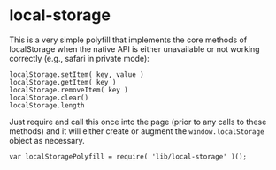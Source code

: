 local-storage
=============

This is a very simple polyfill that implements the core methods of localStorage when the native API is either unavailable or not working correctly (e.g., safari in private mode):

```
localStorage.setItem( key, value )
localStorage.getItem( key )
localStorage.removeItem( key )
localStorage.clear()
localStorage.length
```

Just require and call this once into the page (prior to any calls to these methods) and it will either create or augment the `window.localStorage` object as necessary.

```
var localStoragePolyfill = require( 'lib/local-storage' )();
```